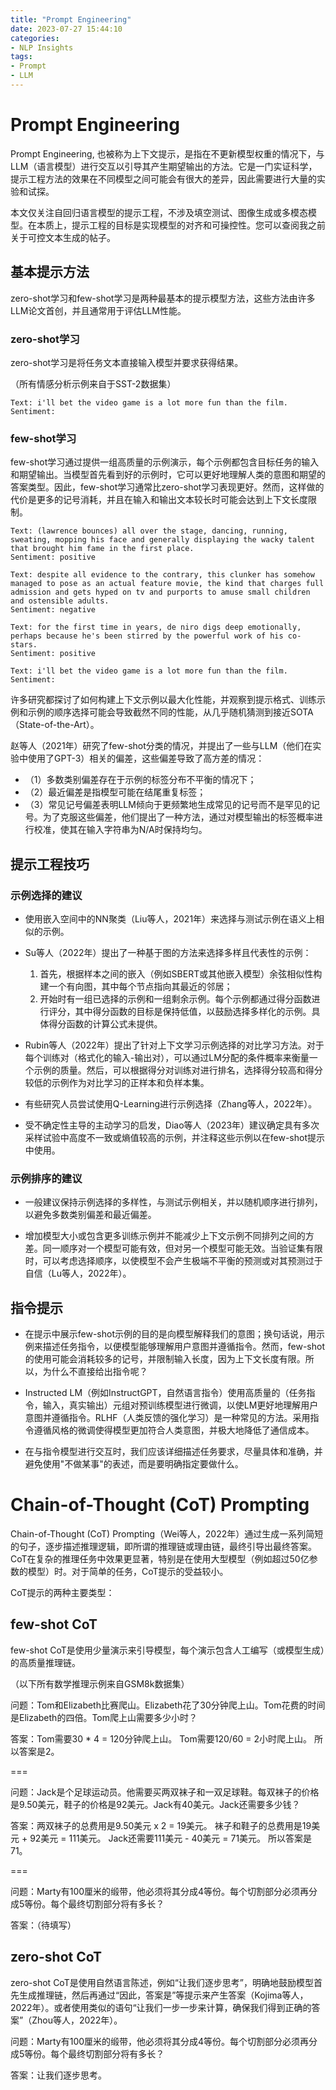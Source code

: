 ```yaml
---
title: "Prompt Engineering"
date: 2023-07-27 15:44:10
categories:
- NLP Insights
tags:
- Prompt
- LLM
---
```

# Prompt Engineering

Prompt Engineering, 也被称为上下文提示，是指在不更新模型权重的情况下，与LLM（语言模型）进行交互以引导其产生期望输出的方法。它是一门实证科学，提示工程方法的效果在不同模型之间可能会有很大的差异，因此需要进行大量的实验和试探。

本文仅关注自回归语言模型的提示工程，不涉及填空测试、图像生成或多模态模型。在本质上，提示工程的目标是实现模型的对齐和可操控性。您可以查阅我之前关于可控文本生成的帖子。

## 基本提示方法

zero-shot学习和few-shot学习是两种最基本的提示模型方法，这些方法由许多LLM论文首创，并且通常用于评估LLM性能。

### zero-shot学习

zero-shot学习是将任务文本直接输入模型并要求获得结果。

（所有情感分析示例来自于SST-2数据集）

```
Text: i'll bet the video game is a lot more fun than the film.
Sentiment:
```
### few-shot学习

few-shot学习通过提供一组高质量的示例演示，每个示例都包含目标任务的输入和期望输出。当模型首先看到好的示例时，它可以更好地理解人类的意图和期望的答案类型。因此，few-shot学习通常比zero-shot学习表现更好。然而，这样做的代价是更多的记号消耗，并且在输入和输出文本较长时可能会达到上下文长度限制。

```
Text: (lawrence bounces) all over the stage, dancing, running, sweating, mopping his face and generally displaying the wacky talent that brought him fame in the first place.
Sentiment: positive

Text: despite all evidence to the contrary, this clunker has somehow managed to pose as an actual feature movie, the kind that charges full admission and gets hyped on tv and purports to amuse small children and ostensible adults.
Sentiment: negative

Text: for the first time in years, de niro digs deep emotionally, perhaps because he's been stirred by the powerful work of his co-stars.
Sentiment: positive

Text: i'll bet the video game is a lot more fun than the film.
Sentiment:
```
许多研究都探讨了如何构建上下文示例以最大化性能，并观察到提示格式、训练示例和示例的顺序选择可能会导致截然不同的性能，从几乎随机猜测到接近SOTA（State-of-the-Art）。

赵等人（2021年）研究了few-shot分类的情况，并提出了一些与LLM（他们在实验中使用了GPT-3）相关的偏差，这些偏差导致了高方差的情况：
- （1）多数类别偏差存在于示例的标签分布不平衡的情况下；
- （2）最近偏差是指模型可能在结尾重复标签；
- （3）常见记号偏差表明LLM倾向于更频繁地生成常见的记号而不是罕见的记号。为了克服这些偏差，他们提出了一种方法，通过对模型输出的标签概率进行校准，使其在输入字符串为N/A时保持均匀。

## 提示工程技巧

### 示例选择的建议

- 使用嵌入空间中的NN聚类（Liu等人，2021年）来选择与测试示例在语义上相似的示例。

- Su等人（2022年）提出了一种基于图的方法来选择多样且代表性的示例：
    1. 首先，根据样本之间的嵌入（例如SBERT或其他嵌入模型）余弦相似性构建一个有向图，其中每个节点指向其最近的邻居；
    2. 开始时有一组已选择的示例和一组剩余示例。每个示例都通过得分函数进行评分，其中得分函数的目标是保持低值，以鼓励选择多样化的示例。具体得分函数的计算公式未提供。

- Rubin等人（2022年）提出了针对上下文学习示例选择的对比学习方法。对于每个训练对（格式化的输入-输出对），可以通过LM分配的条件概率来衡量一个示例的质量。然后，可以根据得分对训练对进行排名，选择得分较高和得分较低的示例作为对比学习的正样本和负样本集。

- 有些研究人员尝试使用Q-Learning进行示例选择（Zhang等人，2022年）。

- 受不确定性主导的主动学习的启发，Diao等人（2023年）建议确定具有多次采样试验中高度不一致或熵值较高的示例，并注释这些示例以在few-shot提示中使用。

### 示例排序的建议

- 一般建议保持示例选择的多样性，与测试示例相关，并以随机顺序进行排列，以避免多数类别偏差和最近偏差。

- 增加模型大小或包含更多训练示例并不能减少上下文示例不同排列之间的方差。同一顺序对一个模型可能有效，但对另一个模型可能无效。当验证集有限时，可以考虑选择顺序，以使模型不会产生极端不平衡的预测或对其预测过于自信（Lu等人，2022年）。

## 指令提示

- 在提示中展示few-shot示例的目的是向模型解释我们的意图；换句话说，用示例来描述任务指令，以便模型能够理解用户意图并遵循指令。然而，few-shot的使用可能会消耗较多的记号，并限制输入长度，因为上下文长度有限。所以，为什么不直接给出指令呢？

- Instructed LM（例如InstructGPT，自然语言指令）使用高质量的（任务指令，输入，真实输出）元组对预训练模型进行微调，以使LM更好地理解用户意图并遵循指令。RLHF（人类反馈的强化学习）是一种常见的方法。采用指令遵循风格的微调使得模型更加符合人类意图，并极大地降低了通信成本。

- 在与指令模型进行交互时，我们应该详细描述任务要求，尽量具体和准确，并避免使用"不做某事"的表述，而是要明确指定要做什么。

# Chain-of-Thought (CoT) Prompting

Chain-of-Thought (CoT) Prompting（Wei等人，2022年）通过生成一系列简短的句子，逐步描述推理逻辑，即所谓的推理链或理由链，最终引导出最终答案。CoT在复杂的推理任务中效果更显著，特别是在使用大型模型（例如超过50亿参数的模型）时。对于简单的任务，CoT提示的受益较小。

CoT提示的两种主要类型：

## few-shot CoT

few-shot CoT是使用少量演示来引导模型，每个演示包含人工编写（或模型生成）的高质量推理链。

（以下所有数学推理示例来自GSM8k数据集）

问题：Tom和Elizabeth比赛爬山。Elizabeth花了30分钟爬上山。Tom花费的时间是Elizabeth的四倍。Tom爬上山需要多少小时？

答案：Tom需要30 * 4 = 120分钟爬上山。
Tom需要120/60 = 2小时爬上山。
所以答案是2。

===

问题：Jack是个足球运动员。他需要买两双袜子和一双足球鞋。每双袜子的价格是9.50美元，鞋子的价格是92美元。Jack有40美元。Jack还需要多少钱？

答案：两双袜子的总费用是9.50美元 x 2 = 19美元。
袜子和鞋子的总费用是19美元 + 92美元 = 111美元。
Jack还需要111美元 - 40美元 = 71美元。
所以答案是71。

===

问题：Marty有100厘米的缎带，他必须将其分成4等份。每个切割部分必须再分成5等份。每个最终切割部分将有多长？

答案：（待填写）

## zero-shot CoT

zero-shot CoT是使用自然语言陈述，例如“让我们逐步思考”，明确地鼓励模型首先生成推理链，然后再通过“因此，答案是”等提示来产生答案（Kojima等人，2022年）。或者使用类似的语句“让我们一步一步来计算，确保我们得到正确的答案”（Zhou等人，2022年）。

问题：Marty有100厘米的缎带，他必须将其分成4等份。每个切割部分必须再分成5等份。每个最终切割部分将有多长？

答案：让我们逐步思考。